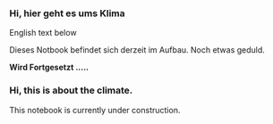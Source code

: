 ### Hi, hier geht es ums Klima

English text below

Dieses Notbook befindet sich derzeit im Aufbau. Noch etwas geduld.  




**Wird Fortgesetzt .....**

### Hi, this is about the climate. 

This notebook is currently under construction.



